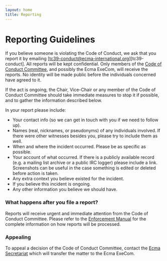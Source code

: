```yaml
---
layout: home
title: Reporting
---
```


# Reporting Guidelines

If you believe someone is violating the Code of Conduct, we ask that you report it by emailing [tc39-conduct@ecma-international.org][tc39-conduct]. All reports will be kept confidential. Only members of the [Code of Conduct Committee](/code-of-conduct-proposal/subcommittee), and possibly the Ecma ExeCom, will receive the reports. No identity will be made public before the individuals concerned have agreed to it.

If the act is ongoing, the Chair, Vice-Chair or any member of the Code of Conduct Committee should take immediate measures to stop it if possible, and to gather the information described below.

In your report please include:

*   Your contact info (so we can get in touch with you if we need to follow up).
*   Names (real, nicknames, or pseudonyms) of any individuals involved. If there were other witnesses besides you, please try to include them as well.
*   When and where the incident occurred. Please be as specific as possible.
*   Your account of what occurred. If there is a publicly available record (e.g. a mailing list archive or a public IRC logger) please include a link. Screenshots can be useful in the case something is edited or deleted before action is taken.
*   Any extra context you believe existed for the incident.
*   If you believe this incident is ongoing.
*   Any other information you believe we should have.

### What happens after you file a report?

Reports will receive urgent and immediate attention from the Code of Conduct Committee. Please refer to the [Enforcement Manual][] for the complete information on how reports will be processed.

### Appealing

To appeal a decision of the Code of Conduct Committee, contact the [Ecma Secretariat][] which will transfer the matter to the Ecma ExeCom. 

[Enforcement Manual]: /code-of-conduct-proposal/enforcement
[tc39-conduc]: mailto:tc39-conduct@ecma-international.com
[Ecma Secretariat]: ???@ecma-international.com

